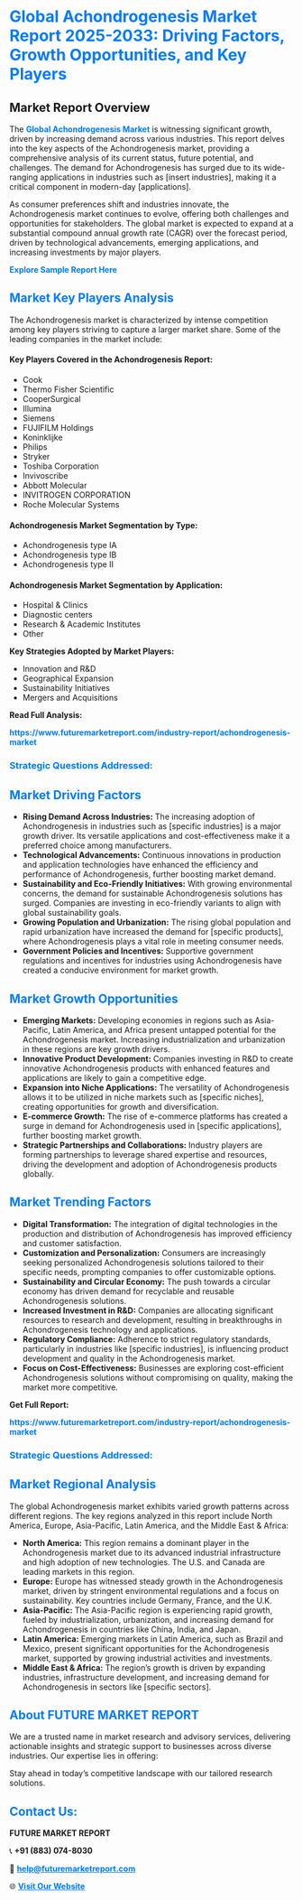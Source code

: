 <h1 style="color: #007BFF;">Global Achondrogenesis Market Report 2025-2033: Driving Factors, Growth Opportunities, and Key Players</h1>

<section id="overview">
<h2>Market Report Overview</h2>
<p>The <a href="https://www.futuremarketreport.com/industry-report/achondrogenesis-market" style="color: #007BFF; text-decoration: none;"><strong>Global Achondrogenesis Market</strong></a> is witnessing significant growth, driven by increasing demand across various industries. This report delves into the key aspects of the Achondrogenesis market, providing a comprehensive analysis of its current status, future potential, and challenges. The demand for Achondrogenesis has surged due to its wide-ranging applications in industries such as [insert industries], making it a critical component in modern-day [applications].</p>
<p>As consumer preferences shift and industries innovate, the Achondrogenesis market continues to evolve, offering both challenges and opportunities for stakeholders. The global market is expected to expand at a substantial compound annual growth rate (CAGR) over the forecast period, driven by technological advancements, emerging applications, and increasing investments by major players.</p>
</section>

<section id="overview">
<p><a href="https://www.futuremarketreport.com/request-sample/reportId=48817" style="color: #007BFF; text-decoration: none;"><strong>Explore Sample Report Here</strong></a></p>
</section>

<section id="key-players">
<h2 style="color: #007BFF;">Market Key Players Analysis</h2>
<p>The Achondrogenesis market is characterized by intense competition among key players striving to capture a larger market share. Some of the leading companies in the market include:</p>
<h4>Key Players Covered in the Achondrogenesis Report:</h4>
<ul><li>Cook</li><li>Thermo Fisher Scientific</li><li>CooperSurgical</li><li>Illumina</li><li>Siemens</li><li>FUJIFILM Holdings</li><li>Koninklijke</li><li>Philips</li><li>Stryker</li><li>Toshiba Corporation</li><li>Invivoscribe</li><li>Abbott Molecular</li><li>INVITROGEN CORPORATION</li><li>Roche Molecular Systems</li></ul>
<h4>Achondrogenesis Market Segmentation by Type:</h4>
<ul><li>Achondrogenesis type IA</li><li>Achondrogenesis type IB</li><li>Achondrogenesis type II</li></ul>

<h4>Achondrogenesis Market Segmentation by Application:</h4>
<ul><li>Hospital &amp; Clinics</li><li>Diagnostic centers</li><li>Research &amp; Academic Institutes</li><li>Other</li></ul>
<p><strong>Key Strategies Adopted by Market Players:</strong></p>
<ul>
<li>Innovation and R&D</li>
<li>Geographical Expansion</li>
<li>Sustainability Initiatives</li>
<li>Mergers and Acquisitions</li>
</ul>
</section>

<section>
<p><strong>Read Full Analysis: </strong></p><a href="https://www.futuremarketreport.com/industry-report/achondrogenesis-market" style="color: #007BFF; text-decoration: none;"><strong>https://www.futuremarketreport.com/industry-report/achondrogenesis-market</strong></a>
<h3 style="color: #007BFF;">Strategic Questions Addressed:</h3>
</section>

<section id="driving-factors">
<h2 style="color: #007BFF;">Market Driving Factors</h2>
<ul>
<li><strong>Rising Demand Across Industries:</strong> The increasing adoption of Achondrogenesis in industries such as [specific industries] is a major growth driver. Its versatile applications and cost-effectiveness make it a preferred choice among manufacturers.</li>
<li><strong>Technological Advancements:</strong> Continuous innovations in production and application technologies have enhanced the efficiency and performance of Achondrogenesis, further boosting market demand.</li>
<li><strong>Sustainability and Eco-Friendly Initiatives:</strong> With growing environmental concerns, the demand for sustainable Achondrogenesis solutions has surged. Companies are investing in eco-friendly variants to align with global sustainability goals.</li>
<li><strong>Growing Population and Urbanization:</strong> The rising global population and rapid urbanization have increased the demand for [specific products], where Achondrogenesis plays a vital role in meeting consumer needs.</li>
<li><strong>Government Policies and Incentives:</strong> Supportive government regulations and incentives for industries using Achondrogenesis have created a conducive environment for market growth.</li>
</ul>
</section>

<section id="growth-opportunities">
<h2 style="color: #007BFF;">Market Growth Opportunities</h2>
<ul>
<li><strong>Emerging Markets:</strong> Developing economies in regions such as Asia-Pacific, Latin America, and Africa present untapped potential for the Achondrogenesis market. Increasing industrialization and urbanization in these regions are key growth drivers.</li>
<li><strong>Innovative Product Development:</strong> Companies investing in R&D to create innovative Achondrogenesis products with enhanced features and applications are likely to gain a competitive edge.</li>
<li><strong>Expansion into Niche Applications:</strong> The versatility of Achondrogenesis allows it to be utilized in niche markets such as [specific niches], creating opportunities for growth and diversification.</li>
<li><strong>E-commerce Growth:</strong> The rise of e-commerce platforms has created a surge in demand for Achondrogenesis used in [specific applications], further boosting market growth.</li>
<li><strong>Strategic Partnerships and Collaborations:</strong> Industry players are forming partnerships to leverage shared expertise and resources, driving the development and adoption of Achondrogenesis products globally.</li>
</ul>
</section>

<section id="trending-factors">
<h2 style="color: #007BFF;">Market Trending Factors</h2>
<ul>
<li><strong>Digital Transformation:</strong> The integration of digital technologies in the production and distribution of Achondrogenesis has improved efficiency and customer satisfaction.</li>
<li><strong>Customization and Personalization:</strong> Consumers are increasingly seeking personalized Achondrogenesis solutions tailored to their specific needs, prompting companies to offer customizable options.</li>
<li><strong>Sustainability and Circular Economy:</strong> The push towards a circular economy has driven demand for recyclable and reusable Achondrogenesis solutions.</li>
<li><strong>Increased Investment in R&D:</strong> Companies are allocating significant resources to research and development, resulting in breakthroughs in Achondrogenesis technology and applications.</li>
<li><strong>Regulatory Compliance:</strong> Adherence to strict regulatory standards, particularly in industries like [specific industries], is influencing product development and quality in the Achondrogenesis market.</li>
<li><strong>Focus on Cost-Effectiveness:</strong> Businesses are exploring cost-efficient Achondrogenesis solutions without compromising on quality, making the market more competitive.</li>
</ul>
</section>

<section>
<p><strong>Get Full Report: </strong></p><a href="https://www.futuremarketreport.com/industry-report/achondrogenesis-market" style="color: #007BFF; text-decoration: none;"><strong>https://www.futuremarketreport.com/industry-report/achondrogenesis-market</strong></a>
<h3 style="color: #007BFF;">Strategic Questions Addressed:</h3>
</section>


<section id="regional-analysis">
<h2 style="color: #007BFF;">Market Regional Analysis</h2>
<p>The global Achondrogenesis market exhibits varied growth patterns across different regions. The key regions analyzed in this report include North America, Europe, Asia-Pacific, Latin America, and the Middle East & Africa:</p>
<ul>
<li><strong>North America:</strong> This region remains a dominant player in the Achondrogenesis market due to its advanced industrial infrastructure and high adoption of new technologies. The U.S. and Canada are leading markets in this region.</li>
<li><strong>Europe:</strong> Europe has witnessed steady growth in the Achondrogenesis market, driven by stringent environmental regulations and a focus on sustainability. Key countries include Germany, France, and the U.K.</li>
<li><strong>Asia-Pacific:</strong> The Asia-Pacific region is experiencing rapid growth, fueled by industrialization, urbanization, and increasing demand for Achondrogenesis in countries like China, India, and Japan.</li>
<li><strong>Latin America:</strong> Emerging markets in Latin America, such as Brazil and Mexico, present significant opportunities for the Achondrogenesis market, supported by growing industrial activities and investments.</li>
<li><strong>Middle East & Africa:</strong> The region’s growth is driven by expanding industries, infrastructure development, and increasing demand for Achondrogenesis in sectors like [specific sectors].</li>
</ul>
</section>

<footer>
<h2 style="color: #007BFF;">About FUTURE MARKET REPORT</h2>
<p>We are a trusted name in market research and advisory services, delivering actionable insights and strategic support to businesses across diverse industries. Our expertise lies in offering:</p>

<p>Stay ahead in today’s competitive landscape with our tailored research solutions.</p>

<h2 style="color: #007BFF;">Contact Us:</h2>
<p><strong>FUTURE MARKET REPORT</strong></p>
<p>📞 <strong>+91 (883) 074-8030</strong></p>
<p>📧 <strong><a href="mailto:help@futuremarketreport.com" style="color: #007BFF;">help@futuremarketreport.com</a></strong></p>
<p>🌐 <strong><a href="https://www.futuremarketreport.com/" style="color: #007BFF;">Visit Our Website</a></strong></p>
</footer>